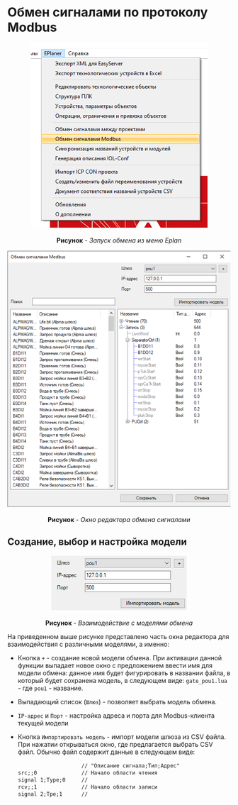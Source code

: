 # Обмен сигналами по протоколу Modbus #



<p align=center>
    <img src="images/StartModbusExchange.png">
    <br><br>
    <b>Рисунок</b> - <em>Запуск обмена из меню Eplan</em>
</p>


<p align=center>
    <img src="images/ModbusExchange.png">
    <br><br>
    <b>Рисунок</b> - <em>Окно редактора обмена сигналами</em>
</p>

## Создание, выбор и настройка модели ##

<p align=center>
    <img src="images/ConfigureModbusExchangeModels.png">
    <br><br>
    <b>Рисунок</b> - <em>Взаимодействие с моделями обмена</em>
</p>

На приведенном выше рисунке представлено часть окна редактора для
взаимодействия с различными моделями, а именно:

  - Кнопка `+` - создание новой модели обмена. При активации данной функции
    выпадает новое окно с предложением ввести имя для модели обмена:
    данное имя будет фигурировать в названии файла,
    в который будет сохранена модель, в следующем виде: `gate_pou1.lua` -
    где `pou1` - название.

  - Выпадающий список (`Шлюз`) - позволяет выбрать модель обмена.

  - `IP-адрес` и `Порт` - настройка адреса и порта для Modbus-клиента 
    текущей модели

  - Кнопка `Импортировать модель` - импорт модели шлюза из CSV файла.
    При нажатии открываться окно, где предлагается выбрать CSV файл.
    Обычно файл содержит данные в следующем виде:
    ```csv
                        // "Описание сигнала;Тип;Адрес"
    src;;0              // Начало области чтения
    signal 1;Type;0     //
    rcv;;1              // Начало области записи 
    signal 2;Tpe;1      //
    ```
